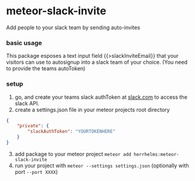 # meteor-slack-invite

Add people to your slack team by sending auto-invites

### basic usage

This package esposes a text input field {{>slackInviteEmail}} that your visitors can use to autosignup into a slack team of your choice. (You need to provide the teams autoToken)

### setup

1. go, and create your teams slack authToken at [slack.com](https://api.slack.com/web) to access the slack API.
2. create a settings.json file in your meteor projects root directory

```JSON
{
    "private": {
        "slackAuthToken": "YOURTOKENHERE"
    }
}
```

3. add package to your meteor project `meteor add herrhelms:meteor-slack-invite`
4. run your project with `meteor --settings settings.json` (optionally with port `--port XXXX`)
